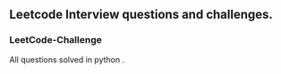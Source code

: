 ## Leetcode Interview questions and challenges.

### LeetCode-Challenge 
All questions solved in python .
